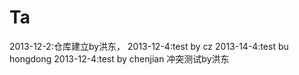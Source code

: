 Ta
==
2013-12-2:仓库建立by洪东，
2013-12-4:test by cz
2013-14-4:test bu hongdong
2013-12-4:test by chenjian
冲突测试by洪东
